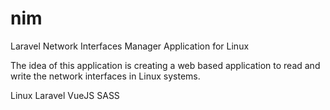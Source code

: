 # nim
Laravel Network Interfaces Manager Application for Linux

The idea of this application is creating a web based application to read and write the network interfaces in Linux systems.

Linux
Laravel
VueJS
SASS
